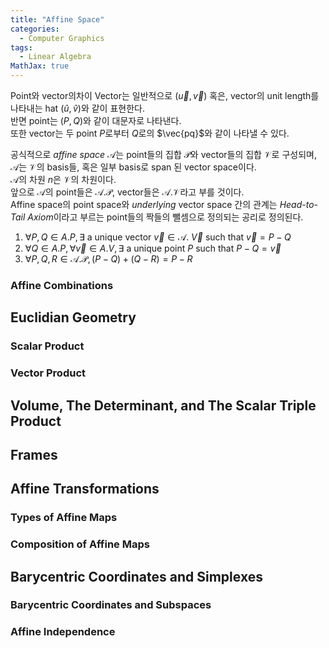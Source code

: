 ```yaml
---
title: "Affine Space"
categories:
  - Computer Graphics
tags:
  - Linear Algebra
MathJax: true
---
```


Point와 vector의차이
Vector는 일반적으로 $(\vec{u}, \vec{v})$ 혹은, vector의 unit length를 나타내는 hat $(\hat{u}, \hat{v})$와 같이 표현한다.  
반면 point는 $(P, Q)$와 같이 대문자로 나타낸다.  
또한 vector는 두 point $P$로부터 $Q$로의 $\vec{pq}$와 같이 나타낼 수 있다.

공식적으로 *affine space* $\mathcal{A}$는 point들의 집합 $\mathcal{P}$와 vector들의 집합 $\mathcal{V}$로 구성되며, $\mathcal{A}$는 $\mathcal{V}$의 basis들, 혹은 일부 basis로 span 된 vector space이다.  
$\mathcal{A}$의 차원 $n$은 $\mathcal{V}$의 차원이다.  
앞으로 $\mathcal{A}$의 point들은 $\mathcal{A.P}$, vector들은 $\mathcal{A.V}$라고 부를 것이다.  
Affine space의 point space와 *underlying* vector space 간의 관계는 *Head-to-Tail Axiom*이라고 부르는 point들의 짝들의 뺄셈으로 정의되는 공리로 정의된다.  
1. $\forall P, Q \in A.P, \exists$ a unique vector $\vec{v} \in \mathcal{A}$. $\vec{V}$ such that $\vec{v} = P - Q$
2. $\forall Q \in A.P, \forall\vec{v} \in A.V, \exists$ a unique point $P$ such that $P - Q = \vec{v}$
3. $\forall P, Q, R \in \mathcal{A.P}, (P - Q) + (Q - R) = P - R$

### Affine Combinations


## Euclidian Geometry

### Scalar Product

### Vector Product


## Volume, The Determinant, and The Scalar Triple Product


## Frames


## Affine Transformations

### Types of Affine Maps

### Composition of Affine Maps


## Barycentric Coordinates and Simplexes

### Barycentric Coordinates and Subspaces

### Affine Independence

